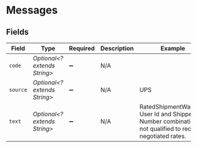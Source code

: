 # Messages


## Fields

| Field                                                                                                      | Type                                                                                                       | Required                                                                                                   | Description                                                                                                | Example                                                                                                    |
| ---------------------------------------------------------------------------------------------------------- | ---------------------------------------------------------------------------------------------------------- | ---------------------------------------------------------------------------------------------------------- | ---------------------------------------------------------------------------------------------------------- | ---------------------------------------------------------------------------------------------------------- |
| `code`                                                                                                     | *Optional<? extends String>*                                                                               | :heavy_minus_sign:                                                                                         | N/A                                                                                                        |                                                                                                            |
| `source`                                                                                                   | *Optional<? extends String>*                                                                               | :heavy_minus_sign:                                                                                         | N/A                                                                                                        | UPS                                                                                                        |
| `text`                                                                                                     | *Optional<? extends String>*                                                                               | :heavy_minus_sign:                                                                                         | N/A                                                                                                        | RatedShipmentWarning: User Id and Shipper Number combination is not qualified to receive negotiated rates. |